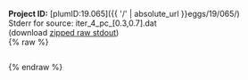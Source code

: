 **Project ID:** [plumID:19.065]({{ '/' | absolute_url }}eggs/19/065/)  
Stderr for source:  iter_4_pc_[0.3,0.7].dat   
(download [zipped raw stdout](iter_4_pc_[0.3,0.7].dat.plumed.stdout.txt.zip))  
{% raw %}
<pre>
</pre>
{% endraw %}
